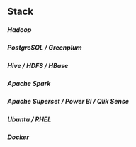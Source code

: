 ## Stack

##### Hadoop
##### PostgreSQL / Greenplum
##### Hive / HDFS / HBase
##### Apache Spark
##### Apache Superset / Power BI / Qlik Sense
##### Ubuntu / RHEL
##### Docker

